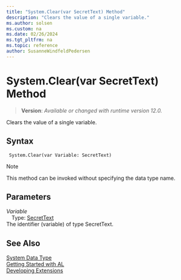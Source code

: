 ```yaml
---
title: "System.Clear(var SecretText) Method"
description: "Clears the value of a single variable."
ms.author: solsen
ms.custom: na
ms.date: 02/26/2024
ms.tgt_pltfrm: na
ms.topic: reference
author: SusanneWindfeldPedersen
---
```

[//]: # (START>DO_NOT_EDIT)
[//]: # (IMPORTANT:Do not edit any of the content between here and the END>DO_NOT_EDIT.)
[//]: # (Any modifications should be made in the .xml files in the ModernDev repo.)
# System.Clear(var SecretText) Method
> **Version**: _Available or changed with runtime version 12.0._

Clears the value of a single variable.


## Syntax
```AL
 System.Clear(var Variable: SecretText)
```
> [!NOTE]
> This method can be invoked without specifying the data type name.
## Parameters
*Variable*  
&emsp;Type: [SecretText](../secrettext/secrettext-data-type.md)  
The identifier (variable) of type SecretText.  



[//]: # (IMPORTANT: END>DO_NOT_EDIT)
## See Also
[System Data Type](system-data-type.md)  
[Getting Started with AL](../../devenv-get-started.md)  
[Developing Extensions](../../devenv-dev-overview.md)